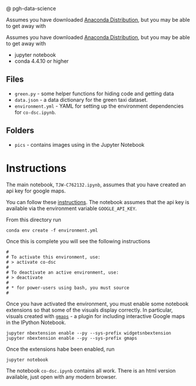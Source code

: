 @ pgh-data-science


Assumes you have downloaded [Anaconda Distribution](https://www.anaconda.com/download/), but you may be able to get away with

Assumes you have downloaded [Anaconda Distribution](https://www.anaconda.com/download/), but you may be able to get away with

* jupyter notebook
* conda 4.4.10 or higher

## Files

* `green.py` - some helper functions for hiding code and getting data
* `data.json` - a data dictionary for the green taxi dataset.  
* `environment.yml` - YAML for setting up the environment dependencies for `co-dsc.ipynb`.

## Folders

* `pics` - contains images using in the Jupyter Notebook

# Instructions

The main notebook, `TJW-C762132.ipynb`, assumes that you have created an api key for google maps.  

You can follow these [instructions](https://console.developers.google.com/flows/enableapi?apiid=maps_backend,geocoding_backend,directions_backend,distance_matrix_backend,elevation_backend&keyType=CLIENT_SIDE&reusekey=true).
The notebook assumes that the api key is available via the environment variable `GOOGLE_API_KEY`.

From this directory run

`conda env create -f environment.yml`

Once this is complete you will see the following instructions
```
#
# To activate this environment, use:
# > activate co-dsc
#
# To deactivate an active environment, use:
# > deactivate
#
# * for power-users using bash, you must source
#
```

Once you have activated the environment, you must enable some notebook extensions so that some of the visuals display correctly.  In particular,
visuals created with [`gmaps`](https://github.com/pbugnion/gmaps) - a plugin for including interactive Google maps in the IPython Notebook.  

```
jupyter nbextension enable --py --sys-prefix widgetsnbextension
jupyter nbextension enable --py --sys-prefix gmaps
```

Once the extensions habe been enabled, run

`jupyter notebook`

The notebook `co-dsc.ipynb` contains all work.  There is an html version available, just open with any modern browser.
